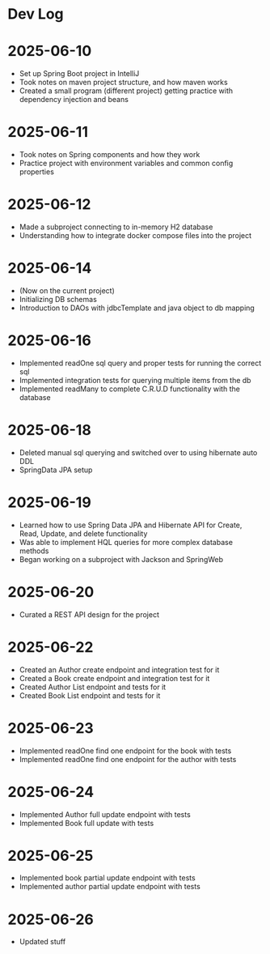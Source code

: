 # Dev Log

# 2025-06-10

- Set up Spring Boot project in IntelliJ
- Took notes on maven project structure, and how maven works
- Created a small program (different project) getting practice with dependency injection and beans

# 2025-06-11

- Took notes on Spring components and how they work
- Practice project with environment variables and common config properties

# 2025-06-12

- Made a subproject connecting to in-memory H2 database
- Understanding how to integrate docker compose files into the project

# 2025-06-14

- (Now on the current project)
- Initializing DB schemas
- Introduction to DAOs with jdbcTemplate and java object to db mapping

# 2025-06-16

- Implemented readOne sql query and proper tests for running the correct sql
- Implemented integration tests for querying multiple items from the db
- Implemented readMany to complete C.R.U.D functionality with the database

# 2025-06-18

- Deleted manual sql querying and switched over to using hibernate auto DDL
- SpringData JPA setup

# 2025-06-19

- Learned how to use Spring Data JPA and Hibernate API for Create, Read, Update, and delete
functionality
- Was able to implement HQL queries for more complex database methods
- Began working on a subproject with Jackson and SpringWeb

# 2025-06-20

- Curated a REST API design for the project

# 2025-06-22

- Created an Author create endpoint and integration test for it
- Created a Book create endpoint and integration test for it
- Created Author List endpoint and tests for it
- Created Book List endpoint and tests for it

# 2025-06-23

- Implemented readOne find one endpoint for the book with tests
- Implemented readOne find one endpoint for the author with tests

# 2025-06-24

- Implemented Author full update endpoint with tests
- Implemented Book full update with tests

# 2025-06-25

- Implemented book partial update endpoint with tests
- Implemented author partial update endpoint with tests

# 2025-06-26

- Updated stuff